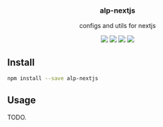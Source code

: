 <h3 align="center">
  alp-nextjs
</h3>

<p align="center">
  configs and utils for nextjs
</p>

<p align="center">
  <a href="https://npmjs.org/package/alp-nextjs"><img src="https://img.shields.io/npm/v/alp-nextjs.svg?style=flat-square"></a>
  <a href="https://npmjs.org/package/alp-nextjs"><img src="https://img.shields.io/npm/dw/alp-nextjs.svg?style=flat-square"></a>
  <a href="https://npmjs.org/package/alp-nextjs"><img src="https://img.shields.io/node/v/alp-nextjs.svg?style=flat-square"></a>
  <a href="https://npmjs.org/package/alp-nextjs"><img src="https://img.shields.io/npm/types/alp-nextjs.svg?style=flat-square"></a>
</p>

## Install

```bash
npm install --save alp-nextjs
```

## Usage

TODO.
